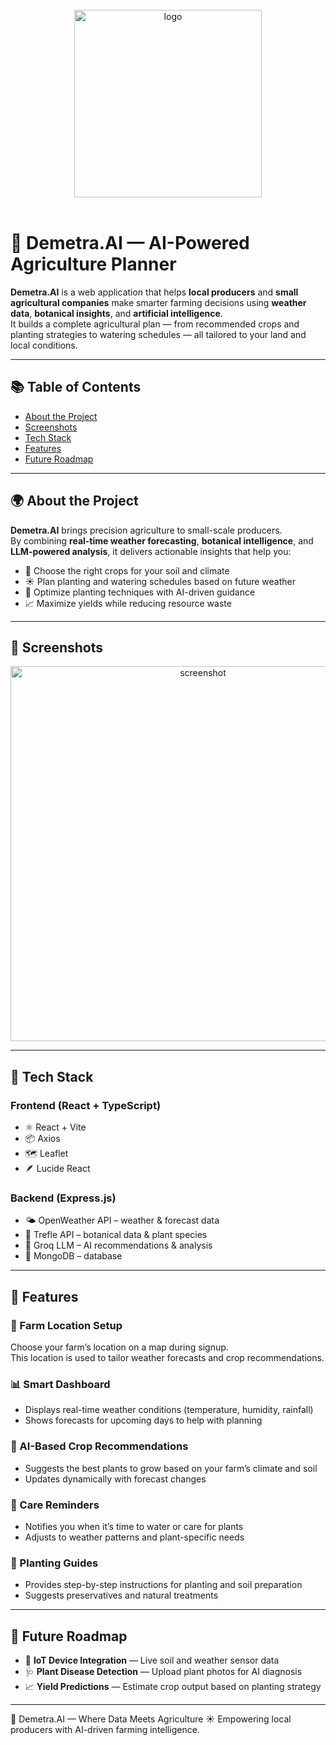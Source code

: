 <div align="center">
  <br>
  <img src="https://media.discordapp.net/attachments/1429446231863857157/1429801059836100659/image1.jpg?ex=68f77581&is=68f62401&hm=8cee2eb55922eb354c71eea499f23132fd4caa1d2f4b420fbe56d8c8102e3e8a&=&format=webp&width=974&height=974" alt="logo" width="300" height="auto" />
  <br><br>
</div>

# 🌱 Demetra.AI — AI-Powered Agriculture Planner

**Demetra.AI** is a web application that helps **local producers** and **small agricultural companies** make smarter farming decisions using **weather data**, **botanical insights**, and **artificial intelligence**.  
It builds a complete agricultural plan — from recommended crops and planting strategies to watering schedules — all tailored to your land and local conditions.

---

## 📚 Table of Contents

- [About the Project](#-about-the-project)
- [Screenshots](#-screenshots)
- [Tech Stack](#-tech-stack)
- [Features](#-features)
- [Future Roadmap](#-future-roadmap)

---

## 🌍 About the Project

**Demetra.AI** brings precision agriculture to small-scale producers.  
By combining **real-time weather forecasting**, **botanical intelligence**, and **LLM-powered analysis**, it delivers actionable insights that help you:

- 🌾 Choose the right crops for your soil and climate  
- ☀️ Plan planting and watering schedules based on future weather  
- 🧠 Optimize planting techniques with AI-driven guidance  
- 📈 Maximize yields while reducing resource waste

---

## 📸 Screenshots

<div align="center"> 
  <img src="https://media.discordapp.net/attachments/1429951604131627050/1429951639590277130/image.png?ex=68f801be&is=68f6b03e&hm=9df89e279b34489ca433a3f64daad852010fde191d1296eae41f2c082f3cd1f4&=&format=webp&quality=lossless&width=1974&height=974" width="600" alt="screenshot" />
</div>

---

## 🧰 Tech Stack

### Frontend (React + TypeScript)
- ⚛️ React + Vite  
- 📦 Axios  
- 🗺️ Leaflet  
- 🪶 Lucide React

### Backend (Express.js)
- 🌤️ OpenWeather API – weather & forecast data  
- 🌱 Trefle API – botanical data & plant species  
- 🧠 Groq LLM – AI recommendations & analysis  
- 🍃 MongoDB – database

---

## 🎯 Features

### 📍 Farm Location Setup  
Choose your farm’s location on a map during signup.  
This location is used to tailor weather forecasts and crop recommendations.

### 📊 Smart Dashboard  
- Displays real-time weather conditions (temperature, humidity, rainfall)  
- Shows forecasts for upcoming days to help with planning

### 🌿 AI-Based Crop Recommendations  
- Suggests the best plants to grow based on your farm’s climate and soil  
- Updates dynamically with forecast changes

### 🔔 Care Reminders  
- Notifies you when it’s time to water or care for plants  
- Adjusts to weather patterns and plant-specific needs

### 🧪 Planting Guides  
- Provides step-by-step instructions for planting and soil preparation  
- Suggests preservatives and natural treatments

---

## 🔮 Future Roadmap

- 🚜 **IoT Device Integration** — Live soil and weather sensor data  
- 🩺 **Plant Disease Detection** — Upload plant photos for AI diagnosis  
- 📈 **Yield Predictions** — Estimate crop output based on planting strategy

---


🌿 Demetra.AI — Where Data Meets Agriculture ☀️
Empowering local producers with AI-driven farming intelligence.